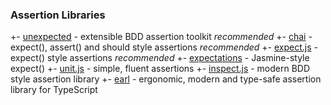 ### Assertion Libraries

 +- [unexpected](https://unexpectedjs.github.io/) - extensible BDD assertion toolkit *recommended*
 +- [chai](http://chaijs.com/) - expect(), assert() and should style assertions *recommended*
 +- [expect.js](https://github.com/LearnBoost/expect.js) - expect() style assertions *recommended*
 +- [expectations](https://github.com/spmason/expectations) - Jasmine-style expect()
 +- [unit.js](https://github.com/unitjs/unit.js) - simple, fluent assertions
 +- [inspect.js](https://inspectjs.com/) - modern BDD style assertion library
 +- [earl](https://earljs.dev/) - ergonomic, modern and type-safe assertion library for TypeScript
